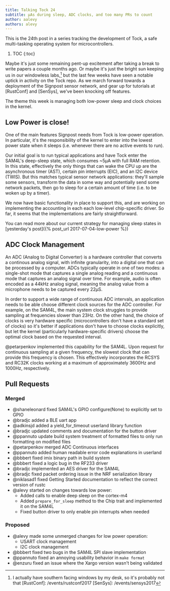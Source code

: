 ```yaml
---
title: Talking Tock 24
subtitle: μAs during sleep, ADC clocks, and too many PRs to count
author: aalevy
authors: alevy
---
```


This is the 24th post in a series tracking the development of Tock, a
safe multi-tasking operating system for microcontrollers.

1. TOC
{:toc}


Maybe it's just some remaining pent-up excitement after taking a break to write
papers a couple months ago. Or maybe it's just the bright sun keeping us in our
windowless labs,[^1] but the last few weeks have seen a notable uptick in
activity on the Tock repo. As we march forward towards a deployment of the
Signpost sensor network, and gear up for tutorials at [RustConf] and [SenSys],
we've been knocking off features.

The theme this week is managing both low-power sleep and clock choices in the
kernel.

[^1]: I actually have southern facing windows by my desk, so it's probably not that
[RustConf]: /events/rustconf2017
[SenSys]: /events/sensys2017

## Low Power is close!

One of the main features Signpost needs from Tock is low-power operation. In
particular, it's the responsibility of the kernel to enter into the lowest
power state when it sleeps (i.e. whenever there are no active events to run).

Our initial goal is to run typical applications and have Tock enter the SAM4L's
deep-sleep state, which consumes ~5&mu;A with full RAM retention. In this
state, effectively the only things that can wake the CPU up are the
asynchronous timer (AST), certain pin interrupts (EIC), and an I2C device
(TWIS). But this matches typical sensor network applications: they'll sample
some sensors, transform the data in some way and potentially send some network
packets, then go to sleep for a certain amount of time (i.e. to be woken up by
a timer).

We now have basic functionality in place to support this, and are working on
implementing the accounting in each each low-level chip-specific driver. So
far, it seems that the implementations are fairly straightforward.

You can read more about our current strategy for managing sleep states in
[yesterday's post]({% post_url 2017-07-04-low-power %})

## ADC Clock Management

An ADC (Analog to Digital Converter) is a hardware controller that converts a
continous analog signal, with infinite granularity, into a digital one that can
be processed by a computer. ADCs typically operate in one of two modes: a
single-shot mode that captures a single analog reading and a continuous mode
that captures an analog signal over time. For example, audio is often encoded
as a 44kHz analog signal, meaning the analog value from a microphone needs to
be captured every 22μS.

In order to support a wide range of continuous ADC intervals, an application
needs to be able choose different clock sources for the ADC controller. For
example, on the SAM4L, the main system clock struggles to provide sampling at
frequencies slower than 23Hz. On the other hand, the choice of clocks is very
hardware specific (microcontrollers don't have a standard set of clocks) so
it's better if applications don't have to choose clocks explicitly, but let the
kernel (particularly hardware-specific drivers) choose the optimal clock based
on the requested interval.

@petarpenkov implemented this capability for the SAM4L. Upon request for
continuous sampling at a given frequency, the slowest clock that can provide
this frequency is chosen. This effectively incorporates the RCSYS and RC32K
clocks working at a maximum of approximately 3600Hz and 1000Hz, respectively.

## Pull Requests

### Merged

  * @shaneleonard fixed SAM4L's GPIO configure(None) to explicitly set to GPIO
  * @bradjc added a BLE uart app
  * @adkinsjd added a yield_for_timeout userland library function
  * @bradjc updated comments and documentation for the button driver
  * @ppannuto update build system treatment of formatted files to only run formatting on modified files
  * @petarpenkov merged ADC Continuous interfaces
  * @ppannuto added human readable error code explanations in userland
  * @bbbert fixed imix binary path in build system
  * @bbbert fixed a logic bug in the RF233 driver
  * @bradjc implemented an AES driver for the SAM4L
  * @bradjc fixed packet ordering issue in the NRF serialization library
  * @niklasad1 fixed Getting Started documentation to reflect the correct version of rustc
  * @alevy started on changes towards low power:
    - Added calls to enable deep sleep on the cortex-m4
    - Added `prepare_for_sleep` method to the Chip trait and implemented it on the SAM4L
    - Fixed button driver to only enable pin interrupts when needed

### Proposed

  * @alevy made some unmerged changes for low power operation:
    - USART clock management
    - I2C clock management
  * @bbbert fixed two bugs in the SAM4L SPI slave implementation
  * @ppannuto fixed an annoying usability behavior in `make format`
  * @enzuru fixed an issue where the Xargo version wasn't being validated

